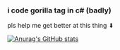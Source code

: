 ### i code gorilla tag in c# (badly)
pls help me get better at this thing ⬇

[![Anurag's GitHub stats](https://github-readme-stats.vercel.app/api?username=codey-games)](https://github.com/anuraghazra/github-readme-stats)

<!--
**Codey-Games/codey-games** is a ✨ _special_ ✨ repository because its `README.md` (this file) appears on your GitHub profile.

Here are some ideas to get you started:

- 🔭 I’m currently working on ...
- 🌱 I’m currently learning ...
- 👯 I’m looking to collaborate on ...
- 🤔 I’m looking for help with ...
- 💬 Ask me about ...
- 📫 How to reach me: ...
- 😄 Pronouns: ...
- ⚡ Fun fact: ...
-->
